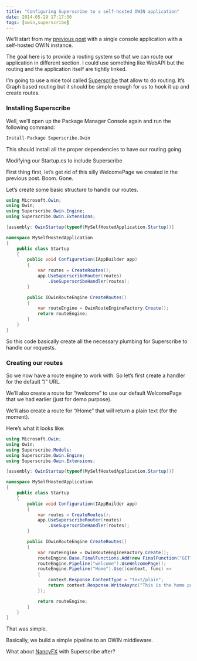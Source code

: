```yaml
---
title: "Configuring Superscribe to a self-hosted OWIN application"
date: 2014-05-29 17:17:50
tags: [owin,superscribe]
---
```


We’ll start from my [previous post](http://blog.decayingcode.com/post/creating-a-self-hosted-owin-application) with a single console application with a self-hosted OWIN instance.

The goal here is to provide a routing system so that we can route our application in different section. I could use something like WebAPI but the routing and the application itself are tightly linked.

I’m going to use a nice tool called [Superscribe](http://www.superscribe.org) that allow to do routing. It’s Graph based routing but it should be simple enough for us to hook it up and create routes.

### Installing Superscribe

Well, we’ll open up the Package Manager Console again and run the following command:

```ps
Install-Package Superscribe.Owin
```

This should install all the proper dependencies to have our routing going.

Modifying our Startup.cs to include Superscribe

First thing first, let’s get rid of this silly WelcomePage we created in the previous post. Boom. Gone.

Let’s create some basic structure to handle our routes.

```cs
using Microsoft.Owin;
using Owin;
using Superscribe.Owin.Engine;
using Superscribe.Owin.Extensions;

[assembly: OwinStartup(typeof(MySelfHostedApplication.Startup))]

namespace MySelfHostedApplication
{
    public class Startup
    {
        public void Configuration(IAppBuilder app)
        {
            var routes = CreateRoutes();
            app.UseSuperscribeRouter(routes)
                .UseSuperscribeHandler(routes);
        }

        public IOwinRouteEngine CreateRoutes()
        {
            var routeEngine = OwinRouteEngineFactory.Create();
            return routeEngine;
        }
    }
}
```

So this code basically create all the necessary plumbing for Superscribe to handle our requests.

### Creating our routes

So we now have a route engine to work with. So let’s first create a handler for the default “/” URL.

We’ll also create a route for “/welcome” to use our default WelcomePage that we had earlier (just for demo purpose).

We’ll also create a route for “/Home” that will return a plain text (for the moment).

Here’s what it looks like:

```cs
using Microsoft.Owin;
using Owin;
using Superscribe.Models;
using Superscribe.Owin.Engine;
using Superscribe.Owin.Extensions;

[assembly: OwinStartup(typeof(MySelfHostedApplication.Startup))]

namespace MySelfHostedApplication
{
    public class Startup
    {
        public void Configuration(IAppBuilder app)
        {
            var routes = CreateRoutes();
            app.UseSuperscribeRouter(routes)
                .UseSuperscribeHandler(routes);
        }

        public IOwinRouteEngine CreateRoutes()
        {
            var routeEngine = OwinRouteEngineFactory.Create();
            routeEngine.Base.FinalFunctions.Add(new FinalFunction("GET", o => "Hello world"));
            routeEngine.Pipeline("welcome").UseWelcomePage();
            routeEngine.Pipeline("Home").Use((context, func) =>
            {
                context.Response.ContentType = "text/plain";
                return context.Response.WriteAsync("This is the home page");
            });

            return routeEngine;
        }
    }
}
```

That was simple. 

Basically, we build a simple pipeline to an OWIN middleware.

What about [NancyFX](http://nancyfx.org/) with Superscribe after?